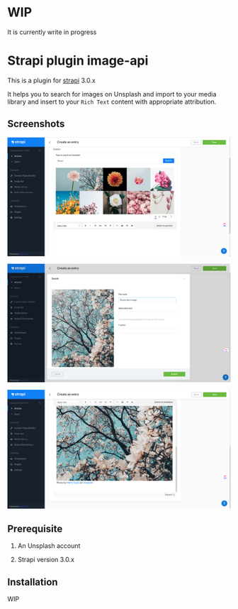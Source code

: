 # WIP

It is currently write in progress

# Strapi plugin image-api

This is a plugin for [strapi](https://github.com/strapi/strapi) 3.0.x

It helps you to search for images on Unsplash and import to your media library and insert to your `Rich Text` content with appropriate attribution.

## Screenshots

![](screenshot_01.png)

![](screenshot_02.png)

![](screenshot_03.png)

## Prerequisite

1. An Unsplash account

2. Strapi version 3.0.x

## Installation

WIP

